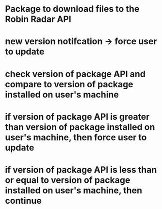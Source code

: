 # Package to download files to the Robin Radar API

# new version notifcation -> force user to update

# check version of package API and compare to version of package installed on user's machine

# if version of package API is greater than version of package installed on user's machine, then force user to update

# if version of package API is less than or equal to version of package installed on user's machine, then continue
